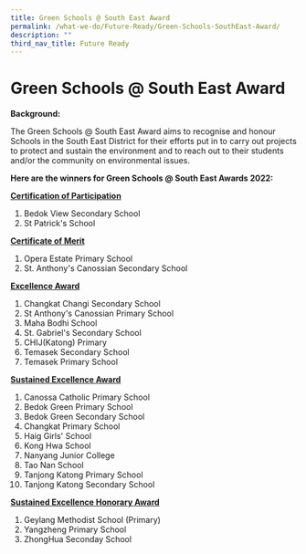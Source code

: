 ```yaml
---
title: Green Schools @ South East Award
permalink: /what-we-do/Future-Ready/Green-Schools-SouthEast-Award/
description: ""
third_nav_title: Future Ready
---
```

Green Schools @ South East Award
================================

**Background:**

The Green Schools @ South East Award aims to recognise and honour Schools in the South East District for their efforts put in to carry out projects to protect and sustain the environment and to reach out to their students and/or the community on environmental issues.

**Here are the winners for Green Schools @ South East Awards 2022:**

**<U>Certification of Participation</U>**
1. Bedok View Secondary School
2. St Patrick's School

**<U>Certificate of Merit</u>**

1.  Opera Estate Primary School
2.  St. Anthony's Canossian Secondary School

**<u>Excellence Award </u>**

1.  Changkat Changi Secondary School
2.  St Anthony's Canossian Primary School
3.  Maha Bodhi School
4.  St. Gabriel's Secondary School
5. CHIJ(Katong) Primary
6.  Temasek Secondary School
7.  Temasek Primary School

**<u>Sustained Excellence Award  </u>**

1.  Canossa Catholic Primary School
2.  Bedok Green Primary School
3.  Bedok Green Secondary School
4.  Changkat Primary School
5.  Haig Girls' School
6.  Kong Hwa School
7.  Nanyang Junior College
8.  Tao Nan School
9.  Tanjong Katong Primary School
10. Tanjong Katong Secondary School


**<u>Sustained Excellence Honorary Award  </u>**

1.  Geylang Methodist School (Primary)
2.  Yangzheng Primary School
3.  ZhongHua Seconday School